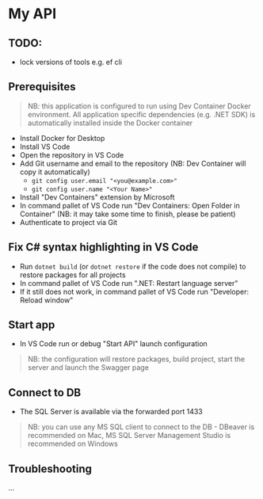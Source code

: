 # My API

## TODO:
- lock versions of tools e.g. ef cli

## Prerequisites
> NB: this application is configured to run using Dev Container Docker environment. All application specific dependencies (e.g. .NET SDK) is automatically installed inside the Docker container

- Install Docker for Desktop
- Install VS Code
- Open the repository in VS Code
- Add Git username and email to the repository (NB: Dev Container will copy it automatically)
  - `git config user.email "<you@example.com>"`
  - `git config user.name "<Your Name>"`
- Install "Dev Containers" extension by Microsoft
- In command pallet of VS Code run "Dev Containers: Open Folder in Container" (NB: it may take some time to finish, please be patient)
- Authenticate to project via Git

## Fix C# syntax highlighting in VS Code
- Run `dotnet build` (or `dotnet restore` if the code does not compile) to restore packages for all projects
- In command pallet of VS Code run ".NET: Restart language server"
- If it still does not work, in command pallet of VS Code run "Developer: Reload window"

## Start app
- In VS Code run or debug "Start API" launch configuration

> NB: the configuration will restore packages, build project, start the server and launch the Swagger page

## Connect to DB
- The SQL Server is available via the forwarded port 1433

> NB: you can use any MS SQL client to connect to the DB - DBeaver is recommended on Mac, MS SQL Server Management Studio is recommended on Windows

## Troubleshooting

...
